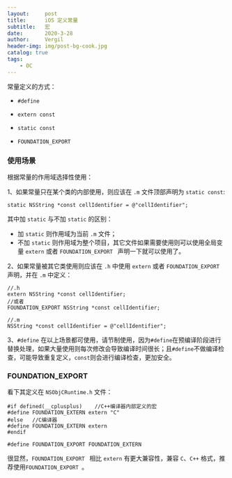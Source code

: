 ```yaml
---
layout:     post
title:      iOS 定义常量
subtitle:   宏
date:       2020-3-28
author:     Vergil
header-img: img/post-bg-cook.jpg
catalog: true
tags:
    - OC
---
```


常量定义的方式：

- `#define`

- `extern const`

- `static const`

- `FOUNDATION_EXPORT`

### 使用场景

根据常量的作用域选择性使用：

1、如果常量只在某个类的内部使用，则应该在 `.m` 文件顶部声明为 `static const`:

```
static NSString *const cellIdentifier = @"cellIdentifier";
```

其中加 `static` 与不加 `static` 的区别：

- 加 `static` 则作用域为当前 `.m` 文件；
- 不加 `static` 则作用域为整个项目，其它文件如果需要使用则可以使用全局变量 `extern` 或者 `FOUNDATION_EXPORT ` 声明一下就可以使用了。

2、如果常量被其它类使用则应该在 `.h` 中使用 `extern` 或者 `FOUNDATION_EXPORT ` 声明，并在 `.m` 中定义：

```
//.h
extern NSString *const cellIdentifier;
//或者
FOUNDATION_EXPORT NSString *const cellIdentifier;

//.m
NSString *const cellIdentifier = @"cellIdentifier";
```

3、`#define` 在以上场景都可使用，请节制使用，因为`#define`在预编译阶段进行替换处理，如果大量使用则每次修改会导致编译时间很长；且`#define`不做编译检查，可能导致重复定义，`const`则会进行编译检查，更加安全。


### FOUNDATION_EXPORT

看下其定义在 `NSObjCRuntime.h` 文件：

```
#if defined(__cplusplus)	//C++编译器内部定义的宏
#define FOUNDATION_EXTERN extern "C"
#else	//C编译器
#define FOUNDATION_EXTERN extern
#endif

#define FOUNDATION_EXPORT FOUNDATION_EXTERN
```

很显然，`FOUNDATION_EXPORT ` 相比 `extern` 有更大兼容性，兼容 `C`、`C++` 格式，推荐使用`FOUNDATION_EXPORT `。